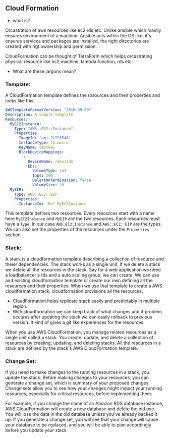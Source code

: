 ## Cloud Formation

- what is?

Orcastration of aws resources like ec2 rds etc. Unlike ansible which mainly ensures environment of a machine. Ansible acts within the OS like, it's ensures services and packages are installed, the right directories are created with rigt ownership and permission.

CloudFormation can be thought of TerraForm which helps orcastrating physical resource like ec2 machine, lambda function, rds etc.

- What are these jargons mean?

### Template:

A CloudFormation template defines the rosources and their properties and looks like this:

```yaml
AWSTemplateFormatVersion: "2010-09-09"
Description: A sample template
Resources:
  MyEC2Instance:
    Type: "AWS::EC2::Instance"
    Properties: 
      ImageId: "ami-2f726546"
      InstanceType: t1.micro
      KeyName: testkey
      BlockDeviceMappings:
        -
          DeviceName: /dev/sdm
          Ebs:
            VolumeType: io1
            Iops: 200
            DeleteOnTermination: false
            VolumeSize: 20
  MyEIP:
    Type: AWS::EC2::EIP
    Properties:
      InstanceId: !Ref MyEC2Instance
```

This template defines two resources. Every resources start with a name here `MyEC2Instance` and `MyEIP` are the two resources. Each resources must have a `Type`. In our case `AWS:EC2:Instance` and `AWS::EC2::EIP` are the types. We can also set the properties of the resources under the `Properties` section 


### Stack:

A stack is a cloudformation template describing a collection of resource and theier dependencies. The stack works as a single unit. If we delete a stack we delete all the resources in the stack. Say for a web application we need a loadbalancer a rds and a auto scaling group, we can create. We can use and existing cloudformation template or create our own defining all the resources and their properties. When we use that template to create a AWS cloudformation stack, cloudformation provisions all the resources. 

- CloudFormation helps replicate stack easily and predictably in multiple region.
- With cloudformation we can keep track of what changes and if problem occures after updating the stack we can easily rollback to previous version. It kind of gives a git like experiences for the resources.

When you use AWS CloudFormation, you manage related resources as a single unit called a stack. You create, update, and delete a collection of resources by creating, updating, and deleting stacks. All the resources in a stack are defined by the stack's AWS CloudFormation template.


### Change Set:

If you need to make changes to the running resources in a stack, you update the stack. Before making changes to your resources, you can generate a change set, which is summary of your proposed changes. Change sets allow you to see how your changes might impact your running resources, especially for critical resources, before implementing them.

For example, if you change the name of an Amazon RDS database instance, AWS CloudFormation will create a new database and delete the old one. You will lose the data in the old database unless you've already backed it up. If you generate a change set, you will see that your change will cause your database to be replaced, and you will be able to plan accordingly before you update your stack



